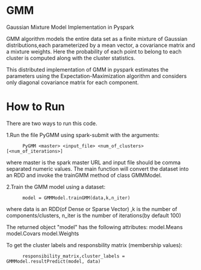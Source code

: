 GMM
===

Gaussian Mixture Model Implementation in Pyspark

GMM algorithm models the entire data set as a finite mixture of Gaussian distributions,each parameterized by a mean vector, a covariance matrix  and a mixture weights. Here the probability of each point to belong to each cluster is computed along with the cluster statistics.

This distributed implementation of GMM in pyspark estimates the parameters using the  Expectation-Maximization algorithm and considers only diagonal covariance matrix for each component.

How to Run
==========

There are two ways to run this code.

1.Run the file PyGMM using spark-submit with the arguments:

          PyGMM <master> <input_file> <num_of_clusters>[<num_of_iterations>]
          
  where master is the spark master URL and input file should be comma separated numeric values.
  The main function will convert the dataset into an RDD and invoke the trainGMM method of class GMMModel.
  
2.Train the GMM model using a dataset:

          model = GMMModel.trainGMM(data,k,n_iter)
          
  where data is an RDD(of Dense or Sparse Vector) ,k is the number of components/clusters, n_iter is the number of   iterations(by default 100)
  
  The returned object "model" has the following attributes:
            model.Means
            model.Covars
            model.Weights
  
  
  To get the cluster labels and responsbility matrix (membership values):
  
          responsibility_matrix,cluster_labels = GMMModel.resultPredict(model, data)

  
